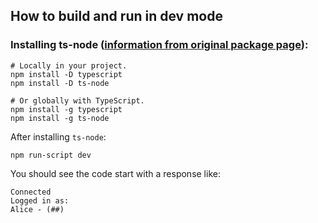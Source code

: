 ## How to build and run in dev mode
### Installing ts-node ([information from original package page](https://www.npmjs.com/package/ts-node)):
```
# Locally in your project. 
npm install -D typescript
npm install -D ts-node
 
# Or globally with TypeScript. 
npm install -g typescript
npm install -g ts-node
```

After installing `ts-node`:
```
npm run-script dev
```
You should see the code start with a response like:
```
Connected
Logged in as:
Alice - (##)
```